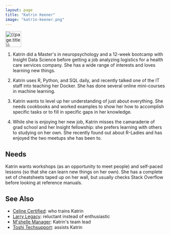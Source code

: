 ```yaml
---
layout: page
title: "Katrin Keener"
image: "katrin-keener.png"
---
```


<p>
  <img class="title" src="../img/{{page.image}}" alt="{{page.title}}" width="50" />
</p>

1. Katrin did a Master's in neuropsychology and a 12-week bootcamp with Insight
   Data Science before getting a job analyzing logistics for a health care
   services company. She has a wide range of interests and loves learning new
   things.

2. Katrin uses R, Python, and SQL daily, and recently talked one of the IT staff
   into teaching her Docker. She has done several online mini-courses in machine
   learning.

3. Katrin wants to level up her understanding of just about everything. She
   needs cookbooks and worked examples to show her how to accomplish specific
   tasks or to fill in specific gaps in her knowledge.

4. While she is enjoying her new job, Katrin misses the camaraderie of grad
   school and her Insight fellowship: she prefers learning with others to
   studying on her own. She recently found out about R-Ladies and has enjoyed
   the two meetups she has been to.

## Needs

Katrin wants workshops (as an opportunity to meet people) and self-paced lessons
(so that she can learn new things on her own). She has a complete set of
cheatsheets taped up on her wall, but usually checks Stack Overflow before
looking at reference manuals.

## See Also

-   [Celine Certified](../celine-certified): who trains Katrin
-   [Larry Legacy](../larry-legacy): reluctant instead of enthusiastic
-   [M'shelle Manager](../mshelle-manager): Katrin's team lead
-   [Toshi Techsupport](../toshi-techsupport): assists Katrin

